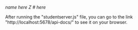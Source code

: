 *name here*
*Z # here*

After running the "studentserver.js" file, you can go to the link "http://localhost:5678/api-docs/" to see it on your browser.
